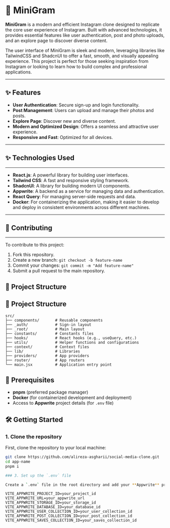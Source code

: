 # 📸 MiniGram

**MiniGram** is a modern and efficient Instagram clone designed to replicate the core user experience of Instagram. Built with advanced technologies, it provides essential features like user authentication, post and photo uploads, and an explore page to discover diverse content.

The user interface of MiniGram is sleek and modern, leveraging libraries like TailwindCSS and ShadcnUI to offer a fast, smooth, and visually appealing experience. This project is perfect for those seeking inspiration from Instagram or looking to learn how to build complex and professional applications.

---

## ✨ Features

- **User Authentication**: Secure sign-up and login functionality.
- **Post Management**: Users can upload and manage their photos and posts.
- **Explore Page**: Discover new and diverse content.
- **Modern and Optimized Design**: Offers a seamless and attractive user experience.
- **Responsive and Fast**: Optimized for all devices.

---

## ✨ Technologies Used

---

- **React.js**: A powerful library for building user interfaces.
- **Tailwind CSS**: A fast and responsive styling framework.
- **ShadcnUI**: A library for building modern UI components.
- **Appwrite**: A backend as a service for managing data and authentication.
- **React Query**: For managing server-side requests and data.
- **Docker**: For containerizing the application, making it easier to develop and deploy in consistent environments across different machines.

---

## 🙌 Contributing

---

To contribute to this project:

1.  Fork this repository.
2.  Create a new branch: `git checkout -b feature-name`
3.  Commit your changes: `git commit -m "Add feature-name"`
4.  Submit a pull request to the main repository.

## 📂 Project Structure

## 📂 Project Structure

```plaintext
src/
├── components/       # Reusable components
├── _auth/            # Sign-in layout
├── _root/            # Main layout
├── constants/        # Constants files
├── hooks/            # React hooks (e.g., useQuery, etc.)
├── utils/            # Helper functions and configurations
├── context/          # Context files
├── lib/              # Libraries
├── providers/        # App providers
├── router/           # App routers
└── main.jsx          # Application entry point
```



## 🧰 Prerequisites

- **pnpm** (preferred package manager)
- **Docker** (for containerized development and deployment)
- Access to **Appwrite** project details (for `.env` file)

## 🛠️ Getting Started

### 1. Clone the repository

First, clone the repository to your local machine:

```bash
git clone https://github.com/alireza-asgharii/social-media-clone.git
cd app-name
pnpm i

### 3. Set up the `.env` file

Create a `.env` file in the root directory and add your **Appwrite** project credentials:
```

```plaintext
VITE_APPWRITE_PROJECT_ID=your_project_id
VITE_APPWRITE_URL=your_appwrite_url
VITE_APPWRITE_STORAGE_ID=your_storage_id
VITE_APPWRITE_DATABASE_ID=your_database_id
VITE_APPWRITE_USER_COLLECTION_ID=your_user_collection_id
VITE_APPWRITE_POST_COLLECTION_ID=your_post_collection_id
VITE_APPWRITE_SAVES_COLLECTION_ID=your_saves_collection_id


```
